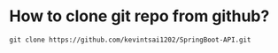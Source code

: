 # How to clone git repo from github?

```shell
git clone https://github.com/kevintsai1202/SpringBoot-API.git
```